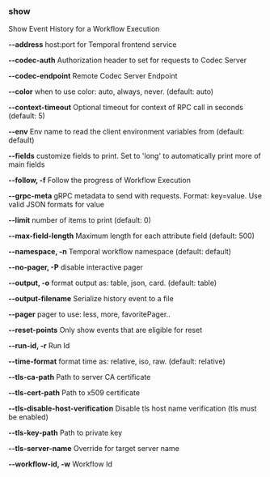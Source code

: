 ### show

Show Event History for a Workflow Execution

**--address**
host:port for Temporal frontend service

**--codec-auth**
Authorization header to set for requests to Codec Server

**--codec-endpoint**
Remote Codec Server Endpoint

**--color**
when to use color: auto, always, never. (default: auto)

**--context-timeout**
Optional timeout for context of RPC call in seconds (default: 5)

**--env**
Env name to read the client environment variables from (default: default)

**--fields**
customize fields to print. Set to 'long' to automatically print more of main fields

**--follow, -f**
Follow the progress of Workflow Execution

**--grpc-meta**
gRPC metadata to send with requests. Format: key=value. Use valid JSON formats for value

**--limit**
number of items to print (default: 0)

**--max-field-length**
Maximum length for each attribute field (default: 500)

**--namespace, -n**
Temporal workflow namespace (default: default)

**--no-pager, -P**
disable interactive pager

**--output, -o**
format output as: table, json, card. (default: table)

**--output-filename**
Serialize history event to a file

**--pager**
pager to use: less, more, favoritePager..

**--reset-points**
Only show events that are eligible for reset

**--run-id, -r**
Run Id

**--time-format**
format time as: relative, iso, raw. (default: relative)

**--tls-ca-path**
Path to server CA certificate

**--tls-cert-path**
Path to x509 certificate

**--tls-disable-host-verification**
Disable tls host name verification (tls must be enabled)

**--tls-key-path**
Path to private key

**--tls-server-name**
Override for target server name

**--workflow-id, -w**
Workflow Id

